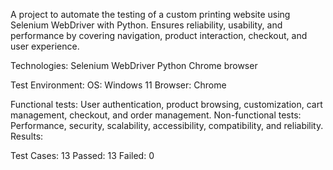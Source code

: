 A project to automate the testing of a custom printing website using Selenium WebDriver with Python. Ensures reliability, usability, and performance by covering navigation, product interaction, checkout, and user experience.

Technologies:
Selenium WebDriver
Python
Chrome browser

Test Environment:
OS: Windows 11
Browser: Chrome

Functional tests: User authentication, product browsing, customization, cart management, checkout, and order management.
Non-functional tests: Performance, security, scalability, accessibility, compatibility, and reliability.
Results:

Test Cases: 13
Passed: 13
Failed: 0
